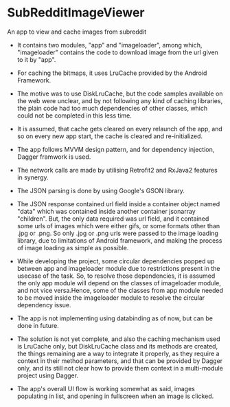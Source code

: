 # SubRedditImageViewer
 An app to view and cache images from subreddit

* It contains two modules, "app" and "imageloader", among which, "imageloader" contains the code to download image from the url given to it by "app".

* For caching the bitmaps, it uses LruCache provided by the Android Framework.

* The motive was to use DiskLruCache, but the code samples available on the web were unclear, and by not following any kind of caching libraries, the plain code had too much dependencies of other classes, which could not be completed in this less time.

* It is assumed, that cache gets cleared on every relaunch of the app, and so on every new app start, the cache is cleared and re-initialized.

* The app follows MVVM design pattern, and for dependency injection, Dagger framwork is used.

* The network calls are made by utilising Retrofit2 and RxJava2 features in synergy.

* The JSON parsing is done by using Google's GSON library.

* The JSON response contained url field inside a container object named "data" which was contained inside another container jsonarray "children".
 But, the only data required was url field, and it contained some urls of images which were either gifs, or some formats other than .jpg or .png. So only .jpg or .png     urls were passed to the image loading library, due to limitations of Android framework, and making the process of image loading as simple as possible.

* While developing the project, some circular dependencies popped up between app and imageloader module due to restrictions present in the usecase of the task.
So, to resolve those dependencies, it is assumed the only app module will depend on the classes of imageloader module, and not vice versa.Hence, some of the classes from app module needed to be moved inside the imageloader module to resolve the circular dependency issue.

* The app is not implementing using databinding as of now, but can be done in future.

* The solution is not yet complete, and also the caching mechanism used is LruCache only, but DiskLruCache class and its methods are created, the things remaining are a way to integrate it properly, as they require a context in their method parameters, and that can be provided by Dagger only, and its still not clear how to provide them context in a multi-module project using Dagger.

* The app's overall UI flow is working somewhat as said, images populating in list, and opening in fullscreen when an image is clicked.
